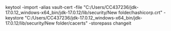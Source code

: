 keytool -import -alias vault-cert -file "C:/Users/CC437236/jdk-17.0.12_windows-x64_bin/jdk-17.0.12/lib/security/New folder/hashicorp.crt" -keystore "C:/Users/CC437236/jdk-17.0.12_windows-x64_bin/jdk-17.0.12/lib/security/New folder/cacerts" -storepass changeit
